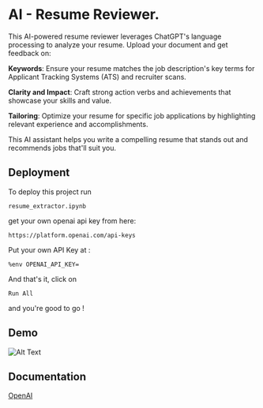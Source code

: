 
# AI - Resume Reviewer.

This AI-powered resume reviewer leverages ChatGPT's language processing to analyze your resume. Upload your document and get feedback on:

**Keywords**: Ensure your resume matches the job description's key terms for Applicant Tracking Systems (ATS) and recruiter scans.

**Clarity and Impact**: Craft strong action verbs and achievements that showcase your skills and value.

**Tailoring**: Optimize your resume for specific job applications by highlighting relevant experience and accomplishments.

This AI assistant helps you write a compelling resume that stands out and recommends jobs that'll suit you.

## Deployment

To deploy this project run
```
resume_extractor.ipynb
```

get your own openai api key from here:
```link
https://platform.openai.com/api-keys
```
Put your own API Key at : 
```
%env OPENAI_API_KEY= 
```
And that's it, click on 
```
Run All
```
and you're good to go !
## Demo

![Alt Text](https://media.giphy.com/media/v1.Y2lkPTc5MGI3NjExc2Nua2UwY2FwZzNteGNmdXplZHZha2N6MTAxb2w2eHJqMGNydml3diZlcD12MV9pbnRlcm5hbF9naWZfYnlfaWQmY3Q9Zw/6aX6cFoAtZuHPCD2KB/giphy.gif)

## Documentation

[OpenAI](https://platform.openai.com/docs/introduction)


